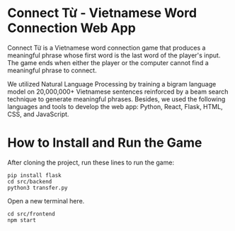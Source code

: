 # Connect Từ - Vietnamese Word Connection Web App
Connect Từ is a Vietnamese word connection game that produces a meaningful phrase whose first word is the last word of the player's input. The game ends when either the player or the computer cannot find a meaningful phrase to connect.

We utilized Natural Language Processing by training a bigram language model on 20,000,000+ Vietnamese sentences reinforced by a beam search technique to generate meaningful phrases. Besides, we used the following languages and tools to develop the web app: Python, React, Flask, HTML, CSS, and JavaScript.

# How to Install and Run the Game
After cloning the project, run these lines to run the game:

```
pip install flask
cd src/backend
python3 transfer.py
```
Open a new terminal here.
```
cd src/frontend
npm start
```

